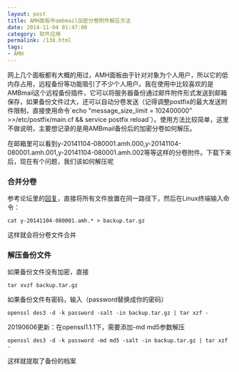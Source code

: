 ```yaml
---
layout: post
title: AMH面板中ambmail加密分卷附件解压方法
date: 2014-11-04 01:47:00
category: 软件应用
permalink: /138.html
tags:
- AMH
---
```


<!--markdown-->网上几个面板都有大概的用过，AMH面板由于针对对象为个人用户，所以它的低内存占用，远程备份等功能吸引了不少个人用户。我在使用中比较喜欢的是AMBmail这个远程备份插件，它可以将服务器备份通过邮件附件形式发送到邮箱保存，如果备份文件过大，还可以自动分卷发送（记得调整postfix的最大发送附件限制，直接使用命令`echo "message_size_limit = 102400000" >>/etc/postfix/main.cf && service postfix reload`）。使用方法比较简单，这里不做说明，主要想记录的是用AMBmail备份后的加密分卷如何解压。

在邮箱里可以看到y-20141104-080001.amh.000,y-20141104-080001.amh.001,y-20141104-080001.amh.002等等这样的分卷附件。下载下来后，现在有个问题，我们该如何解压呢

### 合并分卷

参考论坛里的[回复][1]，直接将所有文件放置在同一路径下，然后在Linux终端输入命令：

    cat y-20141104-080001.amh.* > backup.tar.gz
    

这样就会将分卷文件合并

### 解压备份文件

如果备份文件没有加密，直接

    tar xvzf backup.tar.gz
    

如果备份文件有密码，输入（password替换成你的密码）

    openssl des3 -d -k password -salt -in backup.tar.gz | tar xzf -

20190606更新：在openssl1.1.1下，需要添加-md md5参数解压

    openssl des3 -d -k password -md md5 -salt -in backup.tar.gz | tar xzf -


这样就提取了备份的档案

 [1]: http://amh.sh/bbs/forum.php?mod=redirect&goto=findpost&ptid=1166&pid=8118